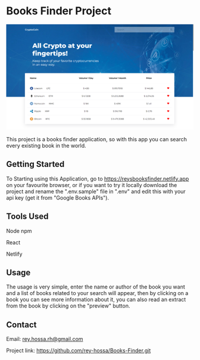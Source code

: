 # Books Finder Project

![Alt text](src/images/cryptocoin.png "image")

This project is a books finder application, so with this app you can search every existing book in the world.

## Getting Started

To Starting using this Application, go to https://reysbooksfinder.netlify.app on your favourite browser, or if you want to try it locally download the project and rename the ".env.sample" file in ".env" and edit this with your api key (get it from "Google Books APIs").

## Tools Used

Node npm

React

Netlify


## Usage

The usage is very simple, enter the name or author of the book you want and a list of books related to your search will appear, then by clicking on a book you can see more information about it, you can also read an extract from the book by clicking on the "preview" button.

## Contact
Email: rey.hossa.rh@gmail.com

Project link: https://github.com/rey-hossa/Books-Finder.git
